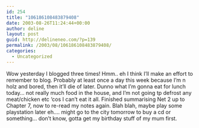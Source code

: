 ```yaml
---
id: 254
title: "106186108483879408"
date: 2003-08-26T11:24:44+00:00
author: deline
layout: post
guid: http://delineneo.com/?p=139
permalink: /2003/08/106186108483879408/
categories:
  - Uncategorized
---
```

Wow yesterday I blogged three times! Hmm.. eh I think I&#8217;ll make an effort to remember to blog. Probably at least once a day this week because I&#8217;m n holz and bored, then it&#8217;ll die of later. Dunno what I&#8217;m gonna eat for lunch today&#8230; not really much food in the house, and I&#8217;m not going tp defrost any meat/chicken etc &#8216;cos I can&#8217;t eat it all. Finished summarising Net 2 up to Chapter 7, now to re-read my notes again. Blah blah, maybe play some playstation later eh&#8230;. might go to the city tomorrow to buy a cd or something&#8230; don&#8217;t know, gotta get my birthday stuff of my mum first.
